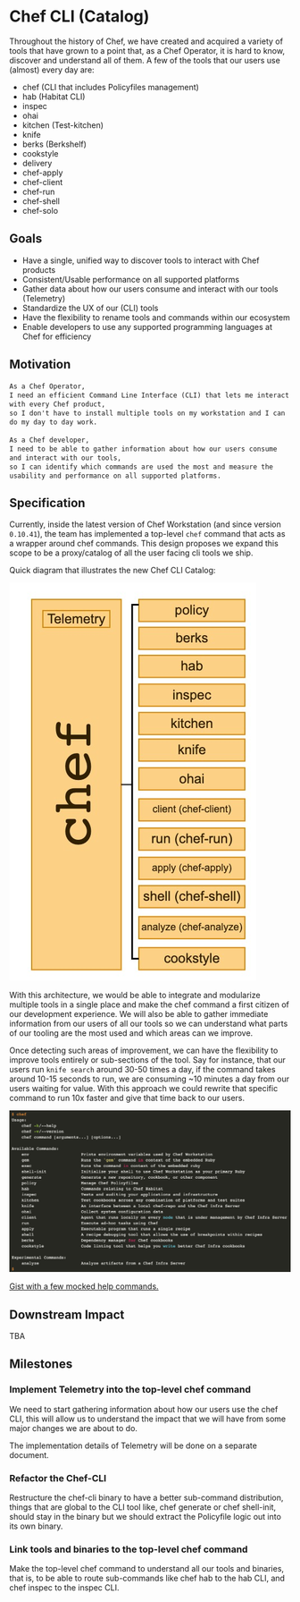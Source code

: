 # Chef CLI (Catalog)

Throughout the history of Chef, we have created and acquired a variety
of tools that have grown to a point that, as a Chef Operator, it is
hard to know, discover and understand all of them. A few of the tools
that our users use (almost) every day are:

* chef (CLI that includes Policyfiles management)
* hab (Habitat CLI)
* inspec
* ohai
* kitchen (Test-kitchen)
* knife
* berks (Berkshelf)
* cookstyle
* delivery
* chef-apply
* chef-client
* chef-run
* chef-shell
* chef-solo

## Goals
* Have a single, unified way to discover tools to interact with Chef products
* Consistent/Usable performance on all supported platforms
* Gather data about how our users consume and interact with our tools (Telemetry)
* Standardize the UX of our (CLI) tools
* Have the flexibility to rename tools and commands within our ecosystem
* Enable developers to use any supported programming languages at Chef for efficiency

## Motivation

    As a Chef Operator,
    I need an efficient Command Line Interface (CLI) that lets me interact with every Chef product,
    so I don't have to install multiple tools on my workstation and I can do my day to day work.

    As a Chef developer,
    I need to be able to gather information about how our users consume and interact with our tools,
    so I can identify which commands are used the most and measure the usability and performance on all supported platforms.

## Specification

Currently, inside the latest version of Chef Workstation (and since version `0.10.41`),
the team has implemented a top-level `chef` command that acts as a wrapper around chef
commands. This design proposes we expand this scope to be a proxy/catalog of all the
user facing cli tools we ship.

Quick diagram that illustrates the new Chef CLI Catalog:

![chef-cli-catalog](img/chef-top-level-command.jpg)

With this architecture, we would be able to integrate and modularize multiple tools
in a single place and make the chef command a first citizen of our development
experience. We will also be able to gather immediate information from our users of
all our tools so we can understand what parts of our tooling are the most used and
which areas can we improve.

Once detecting such areas of improvement, we can have the flexibility to improve
tools entirely or sub-sections of the tool. Say for instance, that our users run
`knife search` around 30-50 times a day, if the command takes around 10-15
seconds to run, we are consuming ~10 minutes a day from our users waiting for value.
With this approach we could rewrite that specific command to run 10x faster and
give that time back to our users.

![mocked-chef-help-command](img/mocked-chef-help-command.png)

[Gist with a few mocked help commands.](https://gist.github.com/afiune/1dc854089002e182288a0452eaa91908)

## Downstream Impact
TBA

## Milestones
### Implement Telemetry into the top-level chef command
We need to start gathering information about how our users use the chef CLI,
this will allow us to understand the impact that we will have from some major
changes we are about to do.

The implementation details of Telemetry will be done on a separate document.

### Refactor the Chef-CLI
Restructure the chef-cli binary to have a better sub-command distribution,
things that are global to the CLI tool like, chef generate or chef shell-init,
should stay in the binary but we should extract the Policyfile logic out into
its own binary.

### Link tools and binaries to the top-level chef command
Make the top-level chef command to understand all our tools and binaries, that
is, to be able to route sub-commands like chef hab to the hab CLI, and chef
inspec to the inspec CLI.
